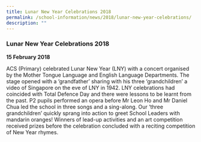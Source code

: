 ```yaml
---
title: Lunar New Year Celebrations 2018
permalink: /school-information/news/2018/lunar-new-year-celebrations/
description: ""
---
```


### **Lunar New Year Celebrations 2018**
**15 February 2018**

ACS (Primary) celebrated Lunar New Year (LNY) with a concert organised by the Mother Tongue Language and English Language Departments. The stage opened with a ‘grandfather’ sharing with his three ‘grandchildren’ a video of Singapore on the eve of LNY in 1942. LNY celebrations had coincided with Total Defence Day and there were lessons to be learnt from the past. P2 pupils performed an opera before Mr Leon Ho and Mr Daniel Chua led the school in three songs and a sing-along. Our ‘three grandchildren’ quickly sprang into action to greet School Leaders with mandarin oranges! Winners of lead-up activities and an art competition received prizes before the celebration concluded with a reciting competition of New Year rhymes.

